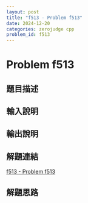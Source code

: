 ```yaml
---
layout: post
title: "f513 - Problem f513"
date: 2024-12-20
categories: zerojudge cpp
problem_id: f513
---
```


# Problem f513

## 題目描述



## 輸入說明



## 輸出說明



## 解題連結

[f513 - Problem f513](https://zerojudge.tw/ShowProblem?problemid=f513)

## 解題思路

